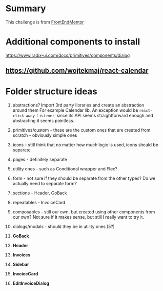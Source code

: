 # Summary

This challenge is from [FrontEndMentor](https://www.frontendmentor.io)

# Additional components to install

https://www.radix-ui.com/docs/primitives/components/dialog

## https://github.com/wojtekmaj/react-calendar

# Folder structure ideas
1. abstractions?
Import 3rd party libraries and create an abstraction around them
For example Calendar lib.
An exception would be `react-click-away-listener`, since its API seems straightforward enough and abstracting it seems pointless.

2. primitives/custom - these are the custom ones that are created from scratch - obviously simple ones

3. icons - still think that no matter how much logic is used, icons should be separate

4. pages - definitely separate

5. utility ones - such as Conditional wrapper and Flex?

6. form - not sure if they should be separate from the other types?
Do we actually need to separate form?

7. sections - Header, GoBack

8. repeatables - InvoiceCard

9. composables - still our own, but created using other components from our own? Not sure if it makes sense, but still I really want to try it. 

10. dialogs/modals - should they be in utility ones (5?)


7. **GoBack**
7. **Header**
7. **Invoices**
7. **Sidebar**
8. **InvoiceCard**
10. **EditInvoiceDialog**